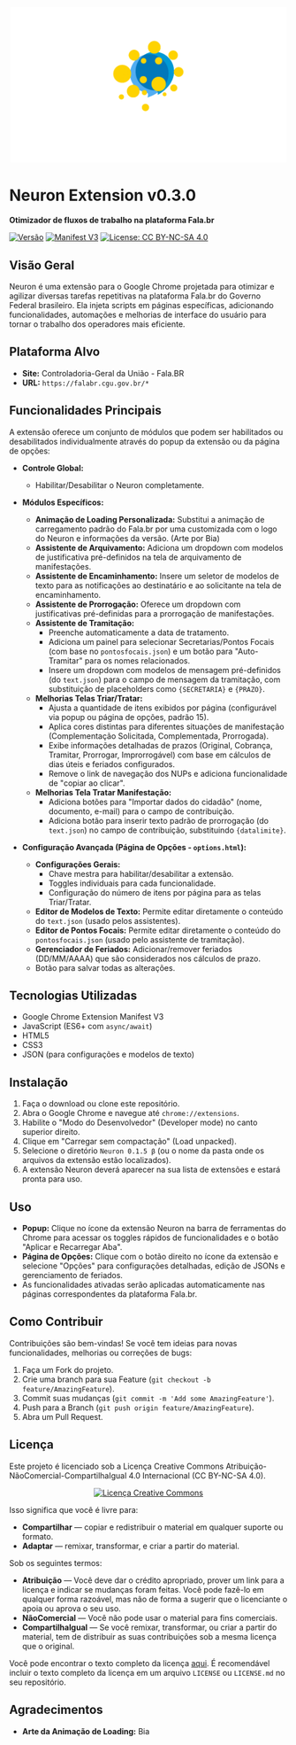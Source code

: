 <p align="center">
  <img src="images/Intro-Neuron.gif" alt="Neuron Loading Animation" width="500"/>
</p>

# Neuron Extension v0.3.0

**Otimizador de fluxos de trabalho na plataforma Fala.br**

[![Versão](https://img.shields.io/badge/version-0.3.0-blue.svg)](manifest.json)
[![Manifest V3](https://img.shields.io/badge/Manifest-V3-brightgreen.svg)](manifest.json)
[![License: CC BY-NC-SA 4.0](https://img.shields.io/badge/License-CC%20BY--NC--SA%204.0-lightgrey.svg)](https://creativecommons.org/licenses/by-nc-sa/4.0/)

## Visão Geral

Neuron é uma extensão para o Google Chrome projetada para otimizar e agilizar diversas tarefas repetitivas na plataforma Fala.br do Governo Federal brasileiro. Ela injeta scripts em páginas específicas, adicionando funcionalidades, automações e melhorias de interface do usuário para tornar o trabalho dos operadores mais eficiente.

## Plataforma Alvo

* **Site:** Controladoria-Geral da União - Fala.BR
* **URL:** `https://falabr.cgu.gov.br/*`

## Funcionalidades Principais

A extensão oferece um conjunto de módulos que podem ser habilitados ou desabilitados individualmente através do popup da extensão ou da página de opções:

* **Controle Global:**
    * Habilitar/Desabilitar o Neuron completamente.
* **Módulos Específicos:**
    * **Animação de Loading Personalizada:** Substitui a animação de carregamento padrão do Fala.br por uma customizada com o logo do Neuron e informações da versão. (Arte por Bia)
    * **Assistente de Arquivamento:** Adiciona um dropdown com modelos de justificativa pré-definidos na tela de arquivamento de manifestações.
    * **Assistente de Encaminhamento:** Insere um seletor de modelos de texto para as notificações ao destinatário e ao solicitante na tela de encaminhamento.
    * **Assistente de Prorrogação:** Oferece um dropdown com justificativas pré-definidas para a prorrogação de manifestações.
    * **Assistente de Tramitação:**
        * Preenche automaticamente a data de tratamento.
        * Adiciona um painel para selecionar Secretarias/Pontos Focais (com base no `pontosfocais.json`) e um botão para "Auto-Tramitar" para os nomes relacionados.
        * Insere um dropdown com modelos de mensagem pré-definidos (do `text.json`) para o campo de mensagem da tramitação, com substituição de placeholders como `{SECRETARIA}` e `{PRAZO}`.
    * **Melhorias Telas Triar/Tratar:**
        * Ajusta a quantidade de itens exibidos por página (configurável via popup ou página de opções, padrão 15).
        * Aplica cores distintas para diferentes situações de manifestação (Complementação Solicitada, Complementada, Prorrogada).
        * Exibe informações detalhadas de prazos (Original, Cobrança, Tramitar, Prorrogar, Improrrogável) com base em cálculos de dias úteis e feriados configurados.
        * Remove o link de navegação dos NUPs e adiciona funcionalidade de "copiar ao clicar".
    * **Melhorias Tela Tratar Manifestação:**
        * Adiciona botões para "Importar dados do cidadão" (nome, documento, e-mail) para o campo de contribuição.
        * Adiciona botão para inserir texto padrão de prorrogação (do `text.json`) no campo de contribuição, substituindo `{datalimite}`.

* **Configuração Avançada (Página de Opções - `options.html`):**
    * **Configurações Gerais:**
        * Chave mestra para habilitar/desabilitar a extensão.
        * Toggles individuais para cada funcionalidade.
        * Configuração do número de itens por página para as telas Triar/Tratar.
    * **Editor de Modelos de Texto:** Permite editar diretamente o conteúdo do `text.json` (usado pelos assistentes).
    * **Editor de Pontos Focais:** Permite editar diretamente o conteúdo do `pontosfocais.json` (usado pelo assistente de tramitação).
    * **Gerenciador de Feriados:** Adicionar/remover feriados (DD/MM/AAAA) que são considerados nos cálculos de prazo.
    * Botão para salvar todas as alterações.

## Tecnologias Utilizadas

* Google Chrome Extension Manifest V3
* JavaScript (ES6+ com `async/await`)
* HTML5
* CSS3
* JSON (para configurações e modelos de texto)

## Instalação

1.  Faça o download ou clone este repositório.
2.  Abra o Google Chrome e navegue até `chrome://extensions`.
3.  Habilite o "Modo do Desenvolvedor" (Developer mode) no canto superior direito.
4.  Clique em "Carregar sem compactação" (Load unpacked).
5.  Selecione o diretório `Neuron 0.1.5 β` (ou o nome da pasta onde os arquivos da extensão estão localizados).
6.  A extensão Neuron deverá aparecer na sua lista de extensões e estará pronta para uso.

## Uso

* **Popup:** Clique no ícone da extensão Neuron na barra de ferramentas do Chrome para acessar os toggles rápidos de funcionalidades e o botão "Aplicar e Recarregar Aba".
* **Página de Opções:** Clique com o botão direito no ícone da extensão e selecione "Opções" para configurações detalhadas, edição de JSONs e gerenciamento de feriados.
* As funcionalidades ativadas serão aplicadas automaticamente nas páginas correspondentes da plataforma Fala.br.

## Como Contribuir

Contribuições são bem-vindas! Se você tem ideias para novas funcionalidades, melhorias ou correções de bugs:

1.  Faça um Fork do projeto.
2.  Crie uma branch para sua Feature (`git checkout -b feature/AmazingFeature`).
3.  Commit suas mudanças (`git commit -m 'Add some AmazingFeature'`).
4.  Push para a Branch (`git push origin feature/AmazingFeature`).
5.  Abra um Pull Request.

## Licença

Este projeto é licenciado sob a Licença Creative Commons Atribuição-NãoComercial-CompartilhaIgual 4.0 Internacional (CC BY-NC-SA 4.0).

<p align="center">
  <a rel="license" href="http://creativecommons.org/licenses/by-nc-sa/4.0/"><img alt="Licença Creative Commons" style="border-width:0" src="https://i.creativecommons.org/l/by-nc-sa/4.0/88x31.png" /></a>
</p>

Isso significa que você é livre para:

* **Compartilhar** — copiar e redistribuir o material em qualquer suporte ou formato.
* **Adaptar** — remixar, transformar, e criar a partir do material.

Sob os seguintes termos:

* **Atribuição** — Você deve dar o crédito apropriado, prover um link para a licença e indicar se mudanças foram feitas. Você pode fazê-lo em qualquer forma razoável, mas não de forma a sugerir que o licenciante o apoia ou aprova o seu uso.
* **NãoComercial** — Você não pode usar o material para fins comerciais.
* **CompartilhaIgual** — Se você remixar, transformar, ou criar a partir do material, tem de distribuir as suas contribuições sob a mesma licença que o original.

Você pode encontrar o texto completo da licença [aqui](https://creativecommons.org/licenses/by-nc-sa/4.0/legalcode.pt). É recomendável incluir o texto completo da licença em um arquivo `LICENSE` ou `LICENSE.md` no seu repositório.

## Agradecimentos

* **Arte da Animação de Loading:** Bia
